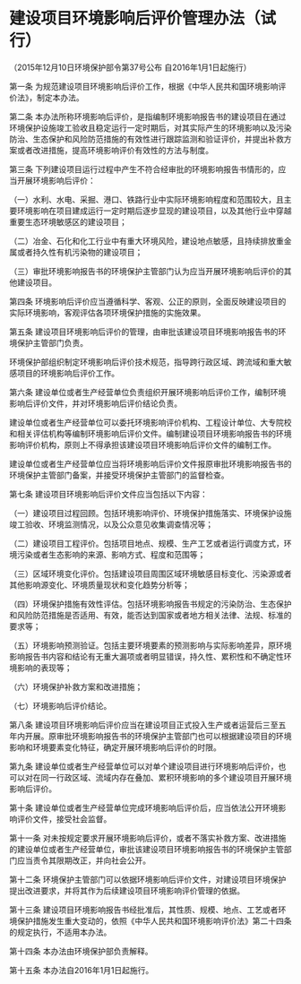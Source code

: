 # 建设项目环境影响后评价管理办法（试行）

（2015年12月10日环境保护部令第37号公布 自2016年1月1日起施行）



第一条 为规范建设项目环境影响后评价工作，根据《中华人民共和国环境影响评价法》，制定本办法。

第二条 本办法所称环境影响后评价，是指编制环境影响报告书的建设项目在通过环境保护设施竣工验收且稳定运行一定时期后，对其实际产生的环境影响以及污染防治、生态保护和风险防范措施的有效性进行跟踪监测和验证评价，并提出补救方案或者改进措施，提高环境影响评价有效性的方法与制度。

第三条 下列建设项目运行过程中产生不符合经审批的环境影响报告书情形的，应当开展环境影响后评价：

（一）水利、水电、采掘、港口、铁路行业中实际环境影响程度和范围较大，且主要环境影响在项目建成运行一定时期后逐步显现的建设项目，以及其他行业中穿越重要生态环境敏感区的建设项目；

（二）冶金、石化和化工行业中有重大环境风险，建设地点敏感，且持续排放重金属或者持久性有机污染物的建设项目；

（三）审批环境影响报告书的环境保护主管部门认为应当开展环境影响后评价的其他建设项目。

第四条 环境影响后评价应当遵循科学、客观、公正的原则，全面反映建设项目的实际环境影响，客观评估各项环境保护措施的实施效果。

第五条 建设项目环境影响后评价的管理，由审批该建设项目环境影响报告书的环境保护主管部门负责。

环境保护部组织制定环境影响后评价技术规范，指导跨行政区域、跨流域和重大敏感项目的环境影响后评价工作。

第六条 建设单位或者生产经营单位负责组织开展环境影响后评价工作，编制环境影响后评价文件，并对环境影响后评价结论负责。

建设单位或者生产经营单位可以委托环境影响评价机构、工程设计单位、大专院校和相关评估机构等编制环境影响后评价文件。编制建设项目环境影响报告书的环境影响评价机构，原则上不得承担该建设项目环境影响后评价文件的编制工作。

建设单位或者生产经营单位应当将环境影响后评价文件报原审批环境影响报告书的环境保护主管部门备案，并接受环境保护主管部门的监督检查。

第七条 建设项目环境影响后评价文件应当包括以下内容：

（一）建设项目过程回顾。包括环境影响评价、环境保护措施落实、环境保护设施竣工验收、环境监测情况，以及公众意见收集调查情况等；

（二）建设项目工程评价。包括项目地点、规模、生产工艺或者运行调度方式，环境污染或者生态影响的来源、影响方式、程度和范围等；

（三）区域环境变化评价。包括建设项目周围区域环境敏感目标变化、污染源或者其他影响源变化、环境质量现状和变化趋势分析等；

（四）环境保护措施有效性评估。包括环境影响报告书规定的污染防治、生态保护和风险防范措施是否适用、有效，能否达到国家或者地方相关法律、法规、标准的要求等；

（五）环境影响预测验证。包括主要环境要素的预测影响与实际影响差异，原环境影响报告书内容和结论有无重大漏项或者明显错误，持久性、累积性和不确定性环境影响的表现等；

（六）环境保护补救方案和改进措施；

（七）环境影响后评价结论。

第八条 建设项目环境影响后评价应当在建设项目正式投入生产或者运营后三至五年内开展。原审批环境影响报告书的环境保护主管部门也可以根据建设项目的环境影响和环境要素变化特征，确定开展环境影响后评价的时限。

第九条 建设单位或者生产经营单位可以对单个建设项目进行环境影响后评价，也可以对在同一行政区域、流域内存在叠加、累积环境影响的多个建设项目开展环境影响后评价。

第十条 建设单位或者生产经营单位完成环境影响后评价后，应当依法公开环境影响评价文件，接受社会监督。

第十一条 对未按规定要求开展环境影响后评价，或者不落实补救方案、改进措施的建设单位或者生产经营单位，审批该建设项目环境影响报告书的环境保护主管部门应当责令其限期改正，并向社会公开。

第十二条 环境保护主管部门可以依据环境影响后评价文件，对建设项目环境保护提出改进要求，并将其作为后续建设项目环境影响评价管理的依据。

第十三条 建设项目环境影响报告书经批准后，其性质、规模、地点、工艺或者环境保护措施发生重大变动的，依照《中华人民共和国环境影响评价法》第二十四条的规定执行，不适用本办法。

第十四条 本办法由环境保护部负责解释。

第十五条 本办法自2016年1月1日起施行。
